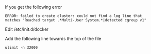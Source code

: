 If you get the following error
```console
ERROR: failed to create cluster: could not find a log line that matches "Reached target .*Multi-User System.*|detected cgroup v1"
```
Edit /etc/init.d/docker

Add the following line towards the top of the file

```
ulimit -n 32000
```
